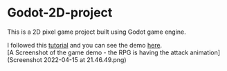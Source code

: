 # Godot-2D-project

This is a 2D pixel game project built using Godot game engine.

I followed this [tutorial](https://www.youtube.com/watch?v=mAbG8Oi-SvQ&list=PL9FzW-m48fn2SlrW0KoLT4n5egNdX-W9a) and you can see the demo [here](https://youtu.be/CJlJtkCqXf0).  
[A Screenshot of the game demo - the RPG is having the attack animation](Screenshot 2022-04-15 at 21.46.49.png)
